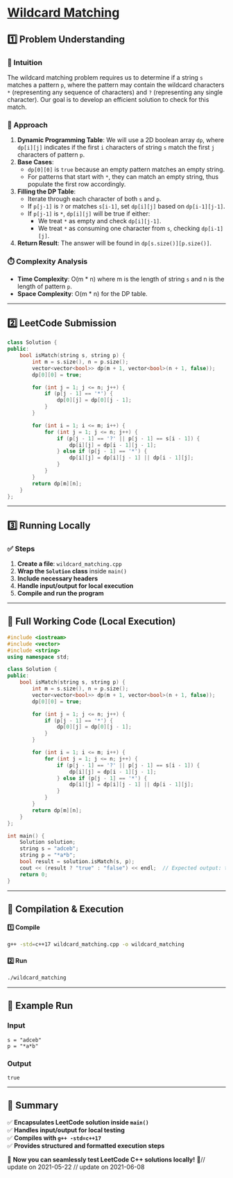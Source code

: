 # **[Wildcard Matching](https://leetcode.com/problems/wildcard-matching/description/)**  

## **1️⃣ Problem Understanding**  
### **📌 Intuition**  
The wildcard matching problem requires us to determine if a string `s` matches a pattern `p`, where the pattern may contain the wildcard characters `*` (representing any sequence of characters) and `?` (representing any single character). Our goal is to develop an efficient solution to check for this match.

### **🚀 Approach**  
1. **Dynamic Programming Table**: We will use a 2D boolean array `dp`, where `dp[i][j]` indicates if the first `i` characters of string `s` match the first `j` characters of pattern `p`.
2. **Base Cases**: 
   - `dp[0][0]` is `true` because an empty pattern matches an empty string.
   - For patterns that start with `*`, they can match an empty string, thus populate the first row accordingly.
3. **Filling the DP Table**: 
   - Iterate through each character of both `s` and `p`.
   - If `p[j-1]` is `?` or matches `s[i-1]`, set `dp[i][j]` based on `dp[i-1][j-1]`.
   - If `p[j-1]` is `*`, `dp[i][j]` will be true if either:
     - We treat `*` as empty and check `dp[i][j-1]`.
     - We treat `*` as consuming one character from `s`, checking `dp[i-1][j]`.
4. **Return Result**: The answer will be found in `dp[s.size()][p.size()]`.

### **⏱️ Complexity Analysis**  
- **Time Complexity**: O(m * n) where m is the length of string `s` and n is the length of pattern `p`.  
- **Space Complexity**: O(m * n) for the DP table.

---  

## **2️⃣ LeetCode Submission**  
```cpp
class Solution {
public:
    bool isMatch(string s, string p) {
        int m = s.size(), n = p.size();
        vector<vector<bool>> dp(m + 1, vector<bool>(n + 1, false));
        dp[0][0] = true;

        for (int j = 1; j <= n; j++) {
            if (p[j - 1] == '*') {
                dp[0][j] = dp[0][j - 1];
            }
        }

        for (int i = 1; i <= m; i++) {
            for (int j = 1; j <= n; j++) {
                if (p[j - 1] == '?' || p[j - 1] == s[i - 1]) {
                    dp[i][j] = dp[i - 1][j - 1];
                } else if (p[j - 1] == '*') {
                    dp[i][j] = dp[i][j - 1] || dp[i - 1][j];
                }
            }
        }
        return dp[m][n];
    }
};  
```  

---  

## **3️⃣ Running Locally**  
### **✅ Steps**  
1. **Create a file**: `wildcard_matching.cpp`  
2. **Wrap the `Solution` class** inside `main()`  
3. **Include necessary headers**  
4. **Handle input/output for local execution**  
5. **Compile and run the program**  

---  

## **📝 Full Working Code (Local Execution)**  
```cpp
#include <iostream>
#include <vector>
#include <string>
using namespace std;

class Solution {
public:
    bool isMatch(string s, string p) {
        int m = s.size(), n = p.size();
        vector<vector<bool>> dp(m + 1, vector<bool>(n + 1, false));
        dp[0][0] = true;

        for (int j = 1; j <= n; j++) {
            if (p[j - 1] == '*') {
                dp[0][j] = dp[0][j - 1];
            }
        }

        for (int i = 1; i <= m; i++) {
            for (int j = 1; j <= n; j++) {
                if (p[j - 1] == '?' || p[j - 1] == s[i - 1]) {
                    dp[i][j] = dp[i - 1][j - 1];
                } else if (p[j - 1] == '*') {
                    dp[i][j] = dp[i][j - 1] || dp[i - 1][j];
                }
            }
        }
        return dp[m][n];
    }
};

int main() {
    Solution solution;
    string s = "adceb";
    string p = "*a*b";
    bool result = solution.isMatch(s, p);
    cout << (result ? "true" : "false") << endl;  // Expected output: true
    return 0;
}  
```  

---  

## **🔧 Compilation & Execution**  
#### **1️⃣ Compile**  
```bash
g++ -std=c++17 wildcard_matching.cpp -o wildcard_matching
```  

#### **2️⃣ Run**  
```bash
./wildcard_matching
```  

---  

## **🎯 Example Run**  
### **Input**  
```
s = "adceb"
p = "*a*b"
```  
### **Output**  
```
true
```  

---  

## **📌 Summary**  
✅ **Encapsulates LeetCode solution inside `main()`**  
✅ **Handles input/output for local testing**  
✅ **Compiles with `g++ -std=c++17`**  
✅ **Provides structured and formatted execution steps**  

🚀 **Now you can seamlessly test LeetCode C++ solutions locally!** 🚀// update on 2021-05-22
// update on 2021-06-08
